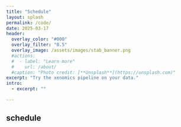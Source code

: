 ```yaml
---
title: "Schedule"
layout: splash
permalink: /code/
date: 2025-03-17
header:
  overlay_color: "#000"
  overlay_filter: "0.5"
  overlay_image: /assets/images/stab_banner.png
  #actions:
  #  - label: "Learn more"
  #    url: /about/
  #caption: "Photo credit: [**Unsplash**](https://unsplash.com)"
excerpt: "Try the xenomics pipeline on your data."
intro:
  - excerpt: ""

---
```

schedule
---
